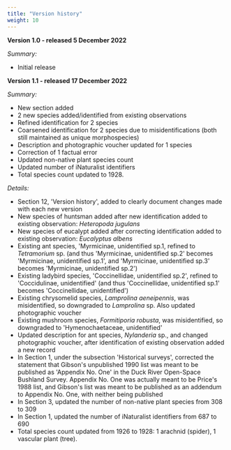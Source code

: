 ```yaml
---
title: "Version history"
weight: 10
---
```


**Version 1.0 - released 5 December 2022**

*Summary:* 
-	Initial release

**Version 1.1 - released 17 December 2022**

*Summary:* 
-	New section added
-	2 new species added/identified from existing observations
-	Refined identification for 2 species
-	Coarsened identification for 2 species due to misidentifications (both still maintained as unique morphospecies)
-	Description and photographic voucher updated for 1 species
-	Correction of 1 factual error
-	Updated non-native plant species count
-	Updated number of iNaturalist identifiers
-	Total species count updated to 1928.

*Details:*
-	Section 12, 'Version history', added to clearly document changes made with each new version
-	New species of huntsman added after new identification added to existing observation: *Heteropoda jugulans*
-	New species of eucalypt added after correcting identification added to existing observation: *Eucalyptus albens* 
-	Existing ant species, 'Myrmicinae, unidentified sp.1, refined to *Tetramorium* sp. (and thus 'Myrmicinae, unidentified sp.2' becomes 'Myrmicinae, unidentified sp.1', and 'Myrmicinae, unidentified sp.3' becomes 'Myrmicinae, unidentified sp.2')
-	Existing ladybird species, 'Coccinellidae, unidentified sp.2', refined to 'Coccidulinae, unidentified' (and thus 'Coccinellidae, unidentified sp.1' becomes 'Coccinellidae, unidentified')
-	Existing chrysomelid species, *Lamprolina aeneipennis*, was misidentified, so downgraded to *Lamprolina* sp. Also updated photographic voucher
-	Existing mushroom species, *Formitiporia robusta*, was misidentified, so downgraded to 'Hymenochaetaceae, unidentified'
-	Updated description for ant species, *Nylanderia* sp., and changed photographic voucher, after identification of existing observation added a new record
-	In Section 1, under the subsection 'Historical surveys', corrected the statement that Gibson's unpublished 1990 list was meant to be published as 'Appendix No. One' in the Duck River Open-Space Bushland Survey. Appendix No. One was actually meant to be Price's 1988 list, and Gibson's list was meant to be published as an addendum to Appendix No. One, with neither being published
-	In Section 3, updated the number of non-native plant species from 308 to 309
-	In Section 1, updated the number of iNaturalist identifiers from 687 to 690
-	Total species count updated from 1926 to 1928: 1 arachnid (spider), 1 vascular plant (tree). 
